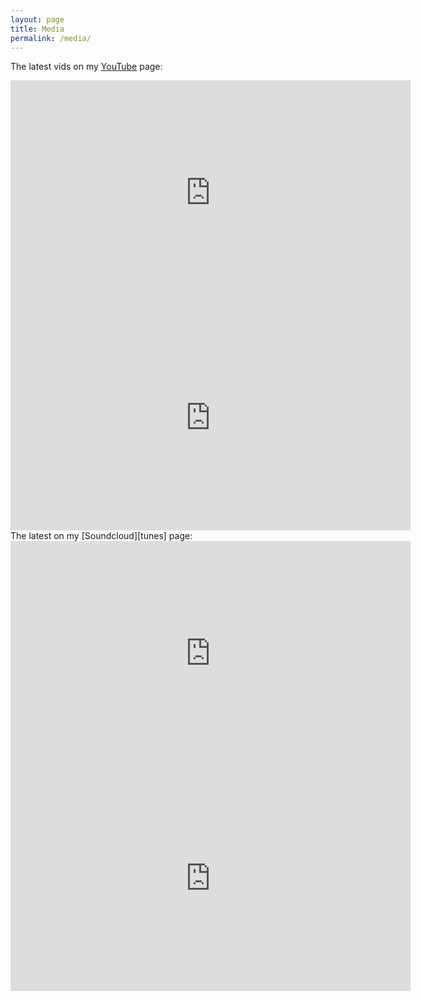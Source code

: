 ```yaml
---
layout: page
title: Media
permalink: /media/
---
```


The latest vids on my [YouTube][tubes] page:
<iframe width="640" height="360" src="https://www.youtube.com/embed/m4LjSrz7dh4" frameborder="0" allowfullscreen></iframe>
<iframe width="640" height="360" src="https://www.youtube.com/embed/_0lMtxHFGGY" frameborder="0" allowfullscreen></iframe>
The latest on my [Soundcloud][tunes] page:
<iframe width="640" height="360" scrolling="no" frameborder="no" src="https://w.soundcloud.com/player/?url=https%3A//api.soundcloud.com/tracks/589793496&color=%23ff5500&auto_play=false&hide_related=false&show_comments=true&show_user=true&show_reposts=false&show_teaser=true"></iframe>
<iframe width="640" height="360" scrolling="no" frameborder="no" src="https://w.soundcloud.com/player/?url=https%3A//api.soundcloud.com/tracks/262972628&amp;auto_play=false&amp;hide_related=false&amp;show_comments=true&amp;show_user=true&amp;show_reposts=false&amp;visual=true"></iframe>




[tunes]: [http://soundcloud.com/cold_fashioned]
[tubes]: [http://youtube.com/channel/UCRSRXmet5G0PZIKr4xI6UTQ]
